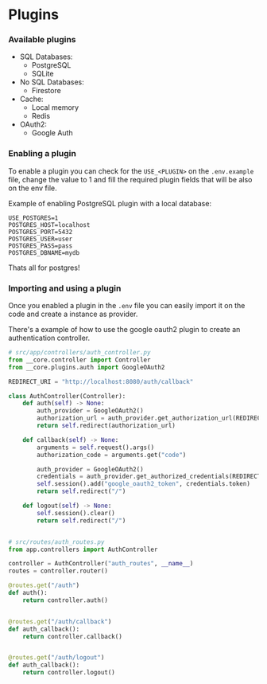 # Plugins

### Available plugins

- SQL Databases:
    - PostgreSQL
    - SQLite
- No SQL Databases:
    - Firestore
- Cache:
    - Local memory
    - Redis
- OAuth2:
    - Google Auth

### Enabling a plugin

To enable a plugin you can check for the `USE_<PLUGIN>` on the `.env.example`
file, change the value to 1 and fill the required plugin fields that will be
also on the env file.

Example of enabling PostgreSQL plugin with a local database:

```shell
USE_POSTGRES=1
POSTGRES_HOST=localhost
POSTGRES_PORT=5432
POSTGRES_USER=user
POSTGRES_PASS=pass
POSTGRES_DBNAME=mydb
```

Thats all for postgres!

### Importing and using a plugin

Once you enabled a plugin in the `.env` file you can easily import it on the code
and create a instance as provider.

There's a example of how to use the google oauth2 plugin to create an authentication
controller.

```python
# src/app/controllers/auth_controller.py
from __core.controller import Controller
from __core.plugins.auth import GoogleOAuth2

REDIRECT_URI = "http://localhost:8080/auth/callback"

class AuthController(Controller):
    def auth(self) -> None:
        auth_provider = GoogleOAuth2()
        authorization_url = auth_provider.get_authorization_url(REDIRECT_URI)
        return self.redirect(authorization_url)

    def callback(self) -> None:
        arguments = self.request().args()
        authorization_code = arguments.get("code") 

        auth_provider = GoogleOAuth2()
        credentials = auth_provider.get_authorized_credentials(REDIRECT_URI, authorization_code)
        self.session().add("google_oauth2_token", credentials.token)
        return self.redirect("/")

    def logout(self) -> None:
        self.session().clear()
        return self.redirect("/")


# src/routes/auth_routes.py
from app.controllers import AuthController

controller = AuthController("auth_routes", __name__)
routes = controller.router()

@routes.get("/auth")
def auth():
    return controller.auth()


@routes.get("/auth/callback")
def auth_callback():
    return controller.callback()


@routes.get("/auth/logout")
def auth_callback():
    return controller.logout()
```
